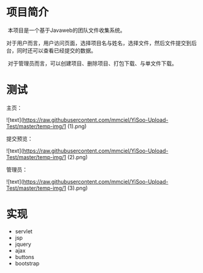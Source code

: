 # 项目简介

​	本项目是一个基于Javaweb的团队文件收集系统。

​	对于用户而言，用户访问页面，选择项目名与姓名，选择文件，然后文件提交到后台，同时还可以查看已经提交的数据。

​	对于管理员而言，可以创建项目、删除项目、打包下载、与单文件下载。



# 测试

主页：

![text](https://raw.githubusercontent.com/mmciel/YiSoo-Upload-Test/master/temp-img/1 (1).png)

提交预览：

![text](https://raw.githubusercontent.com/mmciel/YiSoo-Upload-Test/master/temp-img/1 (2).png)

管理员：

![text](https://raw.githubusercontent.com/mmciel/YiSoo-Upload-Test/master/temp-img/1 (3).png)

# 实现

- servlet
- jsp
- jquery
- ajax
- buttons
- bootstrap

